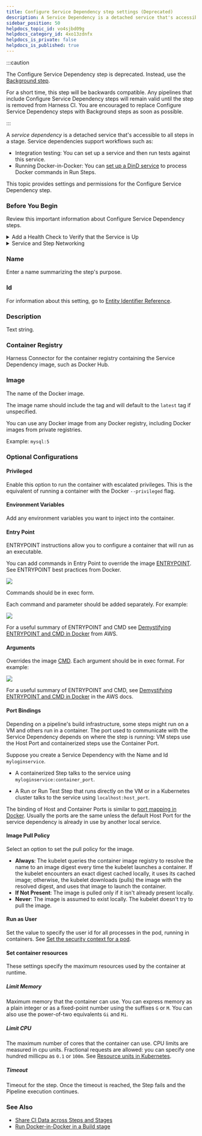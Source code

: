 ```yaml
---
title: Configure Service Dependency step settings (Deprecated)
description: A Service Dependency is a detached service that's accessible to all Steps in a Stage.
sidebar_position: 50
helpdocs_topic_id: vo4sjbd09g
helpdocs_category_id: 4xo13zdnfx
helpdocs_is_private: false
helpdocs_is_published: true
---
```


:::caution

The Configure Service Dependency step is deprecated. Instead, use the [Background step](./background-step-settings.md).

For a short time, this step will be backwards compatible. Any pipelines that include Configure Service Dependency steps will remain valid until the step is removed from Harness CI. You are encouraged to replace Configure Service Dependency steps with Background steps as soon as possible.

:::

A *service dependency* is a detached service that's accessible to all steps in a stage. Service dependencies support workflows such as:

* Integration testing: You can set up a service and then run tests against this service.
* Running Docker-in-Docker: You can [set up a DinD service](../run-ci-scripts/run-docker-in-docker-in-a-ci-stage.md) to process Docker commands in Run Steps.

This topic provides settings and permissions for the Configure Service Dependency step.

### Before You Begin

Review this important information about Configure Service Dependency steps.

<details>
<summary>Add a Health Check to Verify that the Service is Up</summary>
After a container starts, the software running inside the container takes time to initialize and begin accepting requests. Before you send the first request, add a health check to verify that the service is running. You can add a `sleep` command to a Run Step, or implement a simple `while` loop to make the Step wait until the service is up. For example, if your Stage uses a dind step, you can run the following:

```
while ! docker ps ;do
     echo "Docker not available yet"
done
```
</details>

<details>
<summary>Service and Step Networking</summary>

Service and Step containers within the same Stage all share the same network. To communicate with a Service, use the local-host address and the port number defined in the Docker image. For example, you can use `127.0.0.1:6379` to communicate with a Redis server or `localhost:27017` to communicate with a Mongo database (assuming the default ports aren't overridden).

In a Kubernetes build infrastructure, all steps run in containers. In an AWS build infrastructure, some steps might run directly on the VM. For more information, go to [Port Bindings](#port-bindings) below.
</details>

### Name

Enter a name summarizing the step's purpose.

### Id

For information about this setting, go to [Entity Identifier Reference](../../../platform/20_References/entity-identifier-reference.md).

### Description

Text string.

### Container Registry

Harness Connector for the container registry containing the Service Dependency image, such as Docker Hub.

### Image

The name of the Docker image.

The image name should include the tag and will default to the `latest` tag if unspecified.

You can use any Docker image from any Docker registry, including Docker images from private registries.

Example: `mysql:5`

### Optional Configurations

#### Privileged

Enable this option to run the container with escalated privileges. This is the equivalent of running a container with the Docker `--privileged` flag.

#### Environment Variables

Add any environment variables you want to inject into the container.

#### Entry Point

ENTRYPOINT instructions allow you to configure a container that will run as an executable.

You can add commands in Entry Point to override the image [ENTRYPOINT](https://docs.docker.com/engine/reference/builder/#entrypoint). See ENTRYPOINT best practices from Docker.

![](./static/configure-service-dependency-step-settings-13.png)

Commands should be in exec form.

Each command and parameter should be added separately. For example:

![](./static/configure-service-dependency-step-settings-14.png)

For a useful summary of ENTRYPOINT and CMD see [Demystifying ENTRYPOINT and CMD in Docker](https://aws.amazon.com/blogs/opensource/demystifying-entrypoint-cmd-docker/) from AWS.

#### Arguments

Overrides the image [CMD](https://docs.docker.com/engine/reference/builder/#cmd). Each argument should be in exec format. For example:

![](./static/configure-service-dependency-step-settings-15.png)

For a useful summary of ENTRYPOINT and CMD, see [Demystifying ENTRYPOINT and CMD in Docker](https://aws.amazon.com/blogs/opensource/demystifying-entrypoint-cmd-docker/) in the AWS docs.

#### Port Bindings

Depending on a pipeline's build infrastructure, some steps might run on a VM and others run in a container. The port used to communicate with the Service Dependency depends on where the step is running: VM steps use the Host Port and containerized steps use the Container Port.

Suppose you create a Service Dependency with the Name and Id `myloginservice`.

- A containerized Step talks to the service using `myloginservice:container_port`.

- A Run or Run Test Step that runs directly on the VM or in a Kubernetes cluster talks to the service using `localhost:host_port`.

The binding of Host and Container Ports is similar to [port mapping in Docker](https://docs.docker.com/config/containers/container-networking/). Usually the ports are the same unless the default Host Port for the service dependency is already in use by another local service.

#### Image Pull Policy

Select an option to set the pull policy for the image.

* **Always**: The kubelet queries the container image registry to resolve the name to an image digest every time the kubelet launches a container. If the kubelet encounters an exact digest cached locally, it uses its cached image; otherwise, the kubelet downloads (pulls) the image with the resolved digest, and uses that image to launch the container.
* **If Not Present**: The image is pulled only if it isn't already present locally.
* **Never**: The image is assumed to exist locally. The kubelet doesn't try to pull the image.

#### Run as User

Set the value to specify the user id for all processes in the pod, running in containers. See [Set the security context for a pod](https://kubernetes.io/docs/tasks/configure-pod-container/security-context/#set-the-security-context-for-a-pod).

#### Set container resources

These settings specify the maximum resources used by the container at runtime.

##### Limit Memory

Maximum memory that the container can use. You can express memory as a plain integer or as a fixed-point number using the suffixes `G` or `M`. You can also use the power-of-two equivalents `Gi` and `Mi`.

##### Limit CPU

The maximum number of cores that the container can use. CPU limits are measured in cpu units. Fractional requests are allowed: you can specify one hundred millicpu as `0.1` or `100m`. See [Resource units in Kubernetes](https://kubernetes.io/docs/concepts/configuration/manage-resources-containers/#resource-units-in-kubernetes).

##### Timeout

Timeout for the step. Once the timeout is reached, the Step fails and the Pipeline execution continues.

### See Also

* [Share CI Data across Steps and Stages](../caching-ci-data/share-ci-data-across-steps-and-stages.md)
* [Run Docker-in-Docker in a Build stage](../run-ci-scripts/run-docker-in-docker-in-a-ci-stage.md)


